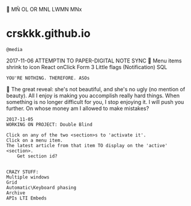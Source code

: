 🔘	MÑ
	OL OR
	MNL
	LWMN
	MNx

# crskkk.github.io

	@media

2017-11-06
	ATTEMPTIN  TO PAPER-DIGITAL NOTE SYNC
🔘	Menu items shrink to icon
	React onClick
	Form
	3 Little flags (Notification)
	SQL
	
	YOU'RE NOTHING. THEREFORE. ASOs 
🔘	The great reveal: she's not beautiful, and she's no ugly (no mention of beauty).
	All I enjoy is making you accomplish really hard things.
	When something is no longer difficult for you, I stop enjoying it. I will push you further.
	On whose money am I allowed to make mistakes?

	2017-11-05
	WORKING ON PROJECT: Double Blind

	Click on any of the two <section>s to 'activate it'.
	Click on a menu item.
	The latest article from that item TO display on the 'active' <section>.
		Get section id?


	CRAZY STUFF:
	Multiple windows
	Grid
	Automatic\Keyboard phasing
	Archive
	APIs LTI Embeds